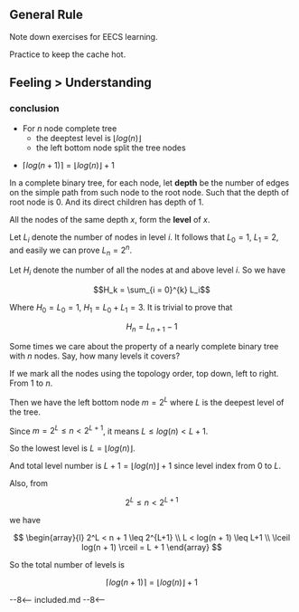 
## General Rule

Note down exercises for EECS learning.

Practice to keep the cache hot.

## Feeling $\gt$ Understanding

### conclusion

* For $n$ node complete tree
  * the deeptest level is $\lfloor log(n) \rfloor$
  * the left bottom node split the tree nodes

- $\lceil log(n + 1) \rceil = \lfloor log(n) \rfloor + 1$

In a complete binary tree, for each node, let __depth__ be the number of edges on the simple path from such node to the root node. Such that the depth of root node is $0$. And its direct children has depth of $1$.

All the nodes of the same depth $x$, form the __level__ of $x$.

Let $L_i$ denote the number of nodes in level $i$. It follows that $L_0 = 1$, $L_1 = 2$, and easily we can prove $L_n = 2^n$.

Let $H_i$ denote the number of all the nodes at and above level $i$. So we have

$$H_k = \sum_{i = 0}^{k} L_i$$

Where $H_0 = L_0 = 1$, $H_1 = L_0 + L_1 = 3$. It is trivial to prove that

$$H_n = L_{n + 1} - 1$$

Some times we care about the property of a nearly complete binary tree with $n$ nodes. Say, how many levels it covers?

If we mark all the nodes using the topology order, top down, left to right. From $1$ to $n$.

Then we have the left bottom node $m = 2^L$ where $L$ is the deepest level of the tree.

Since $m = 2^L \leq n < 2^{L+1}$, it means $L \leq log(n) < L+1$.

So the lowest level is $L = \lfloor log(n) \rfloor$.

And total level number is $L + 1 = \lfloor log(n) \rfloor + 1$ since level index from $0$ to $L$.

Also, from

$$2^L \leq n < 2^{L+1}$$

we have

$$
\begin{array}{l}
2^L < n + 1 \leq 2^{L+1} \\
L < log(n + 1) \leq L+1 \\
\lceil log(n + 1) \rceil = L + 1
\end{array}
$$

So the total number of levels is

$$\lceil log(n + 1) \rceil = \lfloor log(n) \rfloor + 1$$


--8<--
included.md
--8<--

